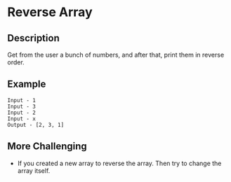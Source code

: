 # Reverse Array

## Description

Get from the user a bunch of numbers, and after that, print them in reverse order.

## Example

```text
Input - 1
Input - 3
Input - 2
Input - x
Output - [2, 3, 1]
```

## More Challenging

- If you created a new array to reverse the array. Then try to change the array itself.
